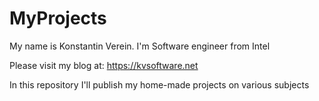 # MyProjects

My name is Konstantin Verein. I'm Software engineer from Intel

Please visit my blog at: https://kvsoftware.net

In this repository I'll publish my home-made projects on various subjects
